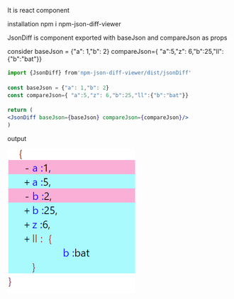 It is react component

installation npm i npm-json-diff-viewer

JsonDiff is component exported with baseJson and compareJson as  props

consider
baseJson = {"a": 1,"b": 2}
compareJson={ "a":5,"z": 6,"b":25,"ll":{"b":"bat"}}

```jsx
import {JsonDiff} from'npm-json-diff-viewer/dist/jsonDiff'

const baseJson = {"a": 1,"b": 2}
const compareJson={ "a":5,"z": 6,"b":25,"ll":{"b":"bat"}}

return (
<JsonDiff baseJson={baseJson} compareJson={compareJson}/>
)

```

output

<img src="result.png"/>



